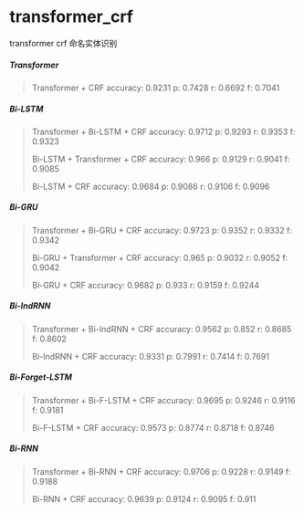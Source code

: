 # transformer_crf
transformer crf 命名实体识别

##### Transformer
>Transformer + CRF
>accuracy:	0.9231	p:	0.7428	r:	0.6692	f:	0.7041

##### Bi-LSTM
>Transformer + Bi-LSTM + CRF
>accuracy:	0.9712	p:	0.9293	r:	0.9353	f:	0.9323
>
>Bi-LSTM + Transformer + CRF
>accuracy:	0.966	p:	0.9129	r:	0.9041	f:	0.9085
>
>Bi-LSTM  + CRF
>accuracy:	0.9684	p:	0.9086	r:	0.9106	f:	0.9096

##### Bi-GRU
>Transformer + Bi-GRU + CRF
>accuracy:	0.9723	p:	0.9352	r:	0.9332	f:	0.9342
>
>Bi-GRU + Transformer + CRF
>accuracy:	0.965	p:	0.9032	r:	0.9052	f:	0.9042
>
> Bi-GRU  + CRF
>accuracy:	0.9682	p:	0.933	r:	0.9159	f:	0.9244

##### Bi-IndRNN
>Transformer + Bi-IndRNN + CRF
>accuracy:	0.9562	p:	0.852	r:	0.8685	f:	0.8602
>
> Bi-IndRNN  + CRF
>accuracy:	0.9331	p:	0.7991	r:	0.7414	f:	0.7691

##### Bi-Forget-LSTM
>Transformer + Bi-F-LSTM + CRF
>accuracy:	0.9695	p:	0.9246	r:	0.9116	f:	0.9181
>
>Bi-F-LSTM  + CRF
>accuracy:	0.9573	p:	0.8774	r:	0.8718	f:	0.8746

##### Bi-RNN
>Transformer + Bi-RNN + CRF
>accuracy:	0.9706	p:	0.9228	r:	0.9149	f:	0.9188
>
> Bi-RNN  + CRF
>accuracy:	0.9639	p:	0.9124	r:	0.9095	f:	0.911












